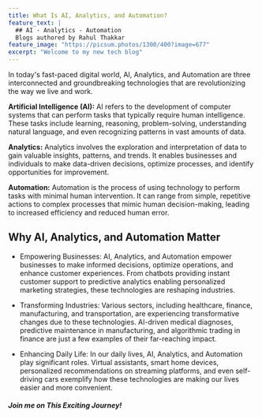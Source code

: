 ```yaml
---
title: What Is AI, Analytics, and Automation?
feature_text: |
  ## AI - Analytics - Automation
  Blogs authored by Rahul Thakkar
feature_image: "https://picsum.photos/1300/400?image=677"
excerpt: "Welcome to my new tech blog"
---
```


In today's fast-paced digital world, AI, Analytics, and Automation are three interconnected and groundbreaking technologies that are revolutionizing the way we live and work.

**Artificial Intelligence (AI):** AI refers to the development of computer systems that can perform tasks that typically require human intelligence. These tasks include learning, reasoning, problem-solving, understanding natural language, and even recognizing patterns in vast amounts of data.

**Analytics:** Analytics involves the exploration and interpretation of data to gain valuable insights, patterns, and trends. It enables businesses and individuals to make data-driven decisions, optimize processes, and identify opportunities for improvement.

**Automation:** Automation is the process of using technology to perform tasks with minimal human intervention. It can range from simple, repetitive actions to complex processes that mimic human decision-making, leading to increased efficiency and reduced human error.

## Why AI, Analytics, and Automation Matter

- Empowering Businesses: AI, Analytics, and Automation empower businesses to make informed decisions, optimize operations, and enhance customer experiences. From chatbots providing instant customer support to predictive analytics enabling personalized marketing strategies, these technologies are reshaping industries.

- Transforming Industries: Various sectors, including healthcare, finance, manufacturing, and transportation, are experiencing transformative changes due to these technologies. AI-driven medical diagnoses, predictive maintenance in manufacturing, and algorithmic trading in finance are just a few examples of their far-reaching impact.

- Enhancing Daily Life: In our daily lives, AI, Analytics, and Automation play significant roles. Virtual assistants, smart home devices, personalized recommendations on streaming platforms, and even self-driving cars exemplify how these technologies are making our lives easier and more convenient.

##### _Join me on This Exciting Journey!_